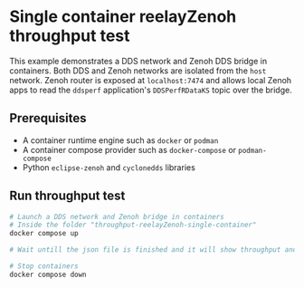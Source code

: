 
# Single container reelayZenoh throughput test

This example demonstrates a DDS network and Zenoh DDS bridge in containers. Both DDS and Zenoh networks are isolated from the `host` network. Zenoh router is exposed at `localhost:7474` and allows local Zenoh apps to read the `ddsperf` application's `DDSPerfRDataKS` topic over the bridge.

## Prerequisites

- A container runtime engine such as `docker` or `podman`
- A container compose provider such as `docker-compose` or `podman-compose`
- Python `eclipse-zenoh` and `cyclonedds` libraries

## Run throughput test

```sh
# Launch a DDS network and Zenoh bridge in containers 
# Inside the folder "throughput-reelayZenoh-single-container"
docker compose up 

# Wait untill the json file is finished and it will show throughput and total processing time for json file

# Stop containers
docker compose down
